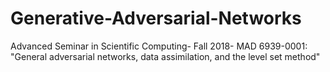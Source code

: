 # Generative-Adversarial-Networks
Advanced Seminar in Scientific Computing- Fall 2018- MAD 6939-0001: "General adversarial networks, data assimilation, and the level set method"
